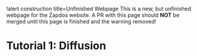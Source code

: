 !alert construction title=Unfinished Webpage
This is a new, but unfinished webpage for the Zapdos website. A PR with this page should $\textbf{NOT}$ be merged until this page is finished and the warning removed!

# Tutorial 1: Diffusion
